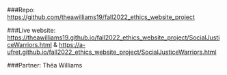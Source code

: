 ###Repo: https://github.com/theawilliams19/fall2022_ethics_website_project

###Live website: https://theawilliams19.github.io/fall2022_ethics_website_project/SocialJusticeWarriors.html
& https://a-ufret.github.io/fall2022_ethics_website_project/SocialJusticeWarriors.html

###Partner: Théa Williams
